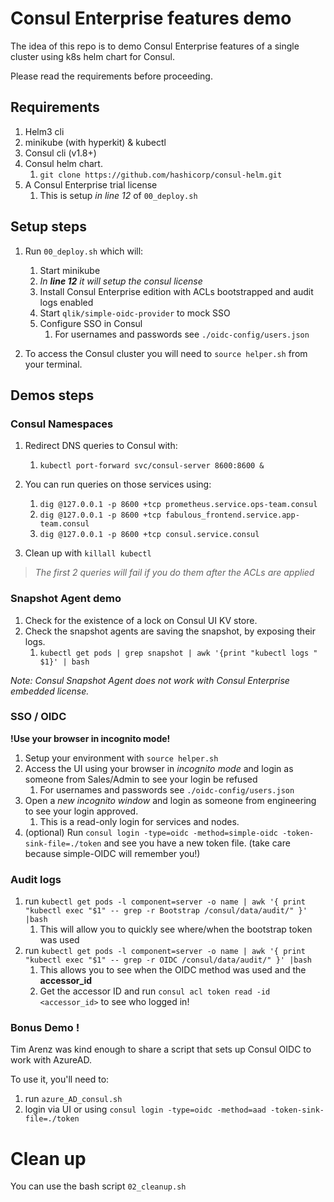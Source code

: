 # Consul Enterprise features demo
The idea of this repo is to demo Consul Enterprise features of a single cluster using k8s helm chart for Consul.

Please read the requirements before proceeding.

## Requirements
1. Helm3 cli
2. minikube (with hyperkit) & kubectl
3. Consul cli (v1.8+)
4. Consul helm chart.
   1. `git clone https://github.com/hashicorp/consul-helm.git`
5. A Consul Enterprise trial license
   1. This is setup *in line 12* of `00_deploy.sh`

## Setup steps
1. Run `00_deploy.sh` which will:
   1. Start minikube
   2. *In **line 12** it will setup the consul license*
   3. Install Consul Enterprise edition with ACLs bootstrapped and audit logs enabled
   4. Start `qlik/simple-oidc-provider` to mock SSO
   5. Configure SSO in Consul
      1. For usernames and passwords see `./oidc-config/users.json`

2. To access the Consul cluster you will need to `source helper.sh` from your terminal.

## Demos steps

### Consul Namespaces

1. Redirect DNS queries to Consul with:
   1. `kubectl port-forward svc/consul-server 8600:8600 &`

2. You can run queries on those services using:
   1. `dig @127.0.0.1 -p 8600 +tcp prometheus.service.ops-team.consul`
   2. `dig @127.0.0.1 -p 8600 +tcp fabulous_frontend.service.app-team.consul`
   3. `dig @127.0.0.1 -p 8600 +tcp consul.service.consul`

3. Clean up with `killall kubectl`

> *The first 2 queries will fail if you do them after the ACLs are applied*

### Snapshot Agent demo

1. Check for the existence of a lock on Consul UI KV store.
2. Check the snapshot agents are saving the snapshot, by exposing their logs.
   1. `kubectl get pods | grep snapshot | awk '{print "kubectl logs " $1}' | bash`

*Note: Consul Snapshot Agent does not work with Consul Enterprise embedded license.*

### SSO / OIDC
**!Use your browser in incognito mode!**
1. Setup your environment with `source helper.sh`
2. Access the UI using your browser in *incognito mode* and login as someone from Sales/Admin to see your login be refused
   1. For usernames and passwords see `./oidc-config/users.json`
3. Open a *new incognito window* and login as someone from engineering to see your login approved.
   1. This is a read-only login for services and nodes.
4. (optional) Run `consul login -type=oidc -method=simple-oidc -token-sink-file=./token` and see you have a new token file. (take care because simple-OIDC will remember you!)

### Audit logs
1. run `kubectl get pods -l component=server -o name | awk '{ print "kubectl exec "$1" -- grep -r Bootstrap /consul/data/audit/" }' |bash`
   1. This will allow you to quickly see where/when the bootstrap token was used
2. run `kubectl get pods -l component=server -o name | awk '{ print "kubectl exec "$1" -- grep -r OIDC /consul/data/audit/" }' |bash`
   1. This allows you to see when the OIDC method was used and the **accessor_id**
   2. Get the accessor ID and run `consul acl token read -id <accessor_id>` to see who logged in!

### Bonus Demo !
Tim Arenz was kind enough to share a script that sets up Consul OIDC to work with AzureAD.

To use it, you'll need to:
1. run `azure_AD_consul.sh`
2. login via UI or using `consul login -type=oidc -method=aad -token-sink-file=./token`

# Clean up
You can use the bash script `02_cleanup.sh`
